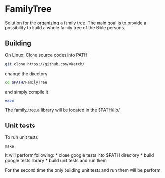 # FamilyTree
Solution for the organizing a family tree.
The main  goal is to provide a possibility to build a whole family tree of the Bible persons.

## Building
On Linux: 
Clone source codes into PATH

```bash
git clone https://github.com/vketch/
```
change the directory 
```bash
cd $PATH/FamilyTree 
```
and simply compile it
```bash
make 
```
The family_tree.a library will be located in the  $PATH/lib/

## Unit tests
To run unit tests 
```make tests 
make 
```
It will perform following:
    * clone google tests into  $PATH directory
    * build google tests library 
    * build unit tests and run them
    
For the second time the only building unit tests and run them will be perform     

